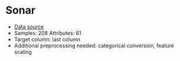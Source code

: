 # Sonar

 - [Data source](https://archive.ics.uci.edu/ml/datasets/Connectionist+Bench+(Sonar,+Mines+vs.+Rocks))
 - Samples: 208 Attributes: 61
 - Target column: last column
 - Additional preprocessing needed: categorical conversion, feature scaling
